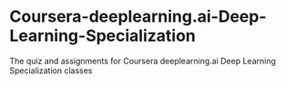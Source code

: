# Coursera-deeplearning.ai-Deep-Learning-Specialization
The quiz and assignments for Coursera deeplearning.ai Deep Learning Specialization classes
